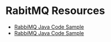 # RabitMQ Resources

* [RabbiMQ Java Code Sample](https://github.com/rabbitmq/rabbitmq-tutorials)
* [RabbiMQ Java Code Sample](https://github.com/rabbitmq)
